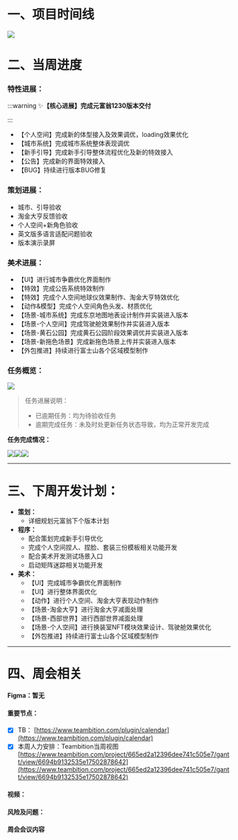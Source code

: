 # 一、项目时间线
![](https://cdn.nlark.com/yuque/0/2025/png/12926950/1736252618768-fb5c18fd-a9eb-42a4-85d6-d6be2c090b24.png)

# 二、当周进度
### 特性进展：
:::warning
✨**【核心进展】完成元富翁1230版本交付**

:::

+ 【个人空间】完成新的体型接入及效果调优，loading效果优化
+ 【城市系统】完成城市系统整体表现调优
+ 【新手引导】完成新手引导整体流程优化及新的特效接入
+ 【公告】完成新的界面特效接入
+ 【BUG】持续进行版本BUG修复

### 策划进展：
+ 城市、引导验收
+ 淘金大亨反馈验收
+ 个人空间+新角色验收
+ 英文版多语言适配问题验收
+ 版本演示录屏    

### 美术进展：
+ 【UI】进行城市争霸优化界面制作
+ 【特效】完成公告系统特效制作
+ 【特效】完成个人空间地球仪效果制作、淘金大亨特效优化
+ 【动作&模型】完成个人空间角色头发、材质优化
+ 【场景-城市系统】完成东京地图地表设计制作并实装进入版本
+ 【场景-个人空间】完成驾驶舱效果制作并实装进入版本
+ 【场景-黄石公园】完成黄石公园阶段效果调优并实装进入版本
+ 【场景-新拖色场景】完成新拖色场景上传并实装进入版本
+ 【外包推进】持续进行富士山各个区域模型制作

### 任务概览：
![](https://cdn.nlark.com/yuque/0/2025/png/12926950/1736253142130-e25d1a20-13ee-491c-bf7b-76c29958d6fc.png)

> 任务进展说明：
>
> + 已逾期任务：均为待验收任务
> + 逾期完成任务：未及时处更新任务状态导致，均为正常开发完成
>

**任务完成情况：**

![](https://cdn.nlark.com/yuque/0/2025/png/12926950/1736253150091-1629eccd-4250-499c-9bbd-473d283120a7.png)![](https://cdn.nlark.com/yuque/0/2025/png/12926950/1736253149825-eb545542-4dd2-4368-9847-ec4c87ed653f.png)![](https://cdn.nlark.com/yuque/0/2025/png/12926950/1736253149763-2f1dbfe7-41ed-40b2-a5ed-3cad48aa4b7b.png)



---

# 三、下周开发计划：
+ **策划：**
    -  详细规划元富翁下个版本计划  
+ **程序：**
    - 配合策划完成新手引导优化
    - 完成个人空间捏人、捏脸、套装三份模板相关功能开发
    - 配合美术开发测试场景入口
    - 启动矩阵迷踪相关功能开发
+ **美术：**
    - 【UI】完成城市争霸优化界面制作
    - 【UI】进行整体界面优化
    - 【动作】进行个人空间、淘金大亨表现动作制作
    - 【场景-淘金大亨】进行淘金大亨减面处理
    - 【场景-西部世界】进行西部世界减面处理
    - 【场景-个人空间】进行换装室NFT模块效果设计、驾驶舱效果优化
    - 【外包推进】持续进行富士山各个区域模型制作



---

# 四、周会相关
#### Figma：暂无
#### 重要节点：
- [x] TB： [https://www.teambition.com/plugin/calendar](https://www.teambition.com/plugin/calendar)
- [x] 本周人力安排：Teambition当周视图 [https://www.teambition.com/project/665ed2a12396dee741c505e7/gantt/view/6694b9132535e17502878642](https://www.teambition.com/project/665ed2a12396dee741c505e7/gantt/view/6694b9132535e17502878642)

#### 视频：
#### 风险及问题：
#### 周会会议内容
